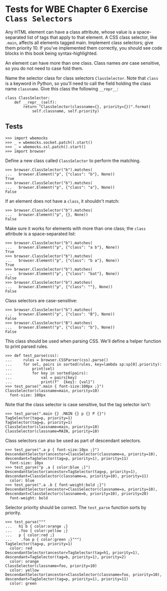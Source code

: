 Tests for WBE Chapter 6 Exercise `Class Selectors`
=======================

Any HTML element can have a class attribute, whose value is a
space-separated list of tags that apply to that element. A CSS class
selector, like `.main`, affects all elements tagged main. Implement
class selectors; give them priority 10. If you’ve implemented them
correctly, you should see code blocks in this book being
syntax-highlighted.

An element can have more than one class. Class names *are* case
sensitive, so you do not need to case fold them.

Name the selector class for class selectors `ClassSelector`. Note that
`class` is a keyword in Python, so you'll need to call the field
holding the class name `classname`. Give this class the following
`__repr__`:

```
class ClassSelector:
    def __repr__(self):
        return "ClassSelector(classname={}, priority={})".format(
            self.classname, self.priority)
```

Tests
-----

    >>> import wbemocks
    >>> _ = wbemocks.socket.patch().start()
    >>> _ = wbemocks.ssl.patch().start()
    >>> import browser

Define a new class called `ClassSelector` to perform the matching.

    >>> browser.ClassSelector("b").matches(
    ...   browser.Element("p", {"class": "b"}, None))
    True
    >>> browser.ClassSelector("b").matches(
    ...   browser.Element("p", {"class": "a"}, None))
    False

If an element does not have a `class`, it shouldn't match:

    >>> browser.ClassSelector("b").matches(
    ...   browser.Element("p", {}, None))
    False

Make sure it works for elements with more than one class; the `class`
attribute is a space-separated list:

    >>> browser.ClassSelector("b").matches(
    ...   browser.Element("p", {"class": "a b"}, None))
    True
    >>> browser.ClassSelector("b").matches(
    ...   browser.Element("p", {"class": "b a"}, None))
    True
    >>> browser.ClassSelector("b").matches(
    ...   browser.Element("p", {"class": "bat"}, None))
    False
    >>> browser.ClassSelector("b").matches(
    ...   browser.Element("p", {"class": ""}, None))
    False

Class selectors are case-sensitive:

    >>> browser.ClassSelector("b").matches(
    ...   browser.Element("p", {"class": "B"}, None))
    False
    >>> browser.ClassSelector("B").matches(
    ...   browser.Element("p", {"class": "b"}, None))
    False

This class should be used when parsing CSS. We'll define a helper
function to print parsed rules.

    >>> def test_parse(css):
    ...     rules = browser.CSSParser(css).parse()
    ...     for sel, pairs in sorted(rules, key=lambda sp:sp[0].priority):
    ...         print(sel)
    ...         for key in sorted(pairs):
    ...             val = pairs[key]
    ...             print(f"  {key}: {val}")
    >>> test_parse(".main { font-size:100px ;}")
    ClassSelector(classname=main, priority=10)
      font-size: 100px

Note that the class selector is case sensitive, but the tag selector
isn't:

    >>> test_parse(".main {} .MAIN {} p {} P {}")
    TagSelector(tag=p, priority=1)
    TagSelector(tag=p, priority=1)
    ClassSelector(classname=main, priority=10)
    ClassSelector(classname=MAIN, priority=10)

Class selectors can also be used as part of descendant selectors.

    >>> test_parse(".a p { font-size:10px ;}")
    DescendantSelector(ancestor=ClassSelector(classname=a, priority=10), descendant=TagSelector(tag=p, priority=1), priority=11)
      font-size: 10px
    >>> test_parse("p .a { color:blue ;}")
    DescendantSelector(ancestor=TagSelector(tag=p, priority=1), descendant=ClassSelector(classname=a, priority=10), priority=11)
      color: blue
    >>> test_parse(".a .b { font-weight:bold ;}")
    DescendantSelector(ancestor=ClassSelector(classname=a, priority=10), descendant=ClassSelector(classname=b, priority=10), priority=20)
      font-weight: bold

Selector priority should be correct. The `test_parse` function sorts
by priority.

    >>> test_parse("""
    ...   h1 b { color:orange ;}
    ...   .foo { color:yellow ;}
    ...   p { color:red ;}
    ...    .foo p { color:green ;}""")
    TagSelector(tag=p, priority=1)
      color: red
    DescendantSelector(ancestor=TagSelector(tag=h1, priority=1), descendant=TagSelector(tag=b, priority=1), priority=2)
      color: orange
    ClassSelector(classname=foo, priority=10)
      color: yellow
    DescendantSelector(ancestor=ClassSelector(classname=foo, priority=10), descendant=TagSelector(tag=p, priority=1), priority=11)
      color: green


